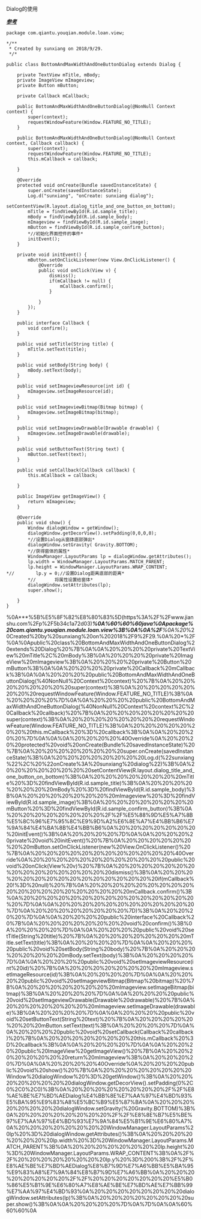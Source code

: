 Dialog的使用

***[参考]()***

	package com.qiantu.youqian.module.loan.view;

	*/**
	 * Created by sunxiang on 2018/9/29.
	 */*

	public class BottomAndMaxWidthAndOneButtonDialog extends Dialog {

	    private TextView mTitle, mBody;
	    private ImageView mImageview;
	    private Button mButton;

	    private Callback mCallback;

	    public BottomAndMaxWidthAndOneButtonDialog(@NonNull Context context) {
	        super(context);
	        requestWindowFeature(Window.FEATURE_NO_TITLE);
	    }

	    public BottomAndMaxWidthAndOneButtonDialog(@NonNull Context context, Callback callback) {
	        super(context);
	        requestWindowFeature(Window.FEATURE_NO_TITLE);
	        this.mCallback = callback;

	    }

	    @Override
	    protected void onCreate(Bundle savedInstanceState) {
	        super.onCreate(savedInstanceState);
	        Log.d("sunxiang", "onCreate: sunxiang dialog");
	        setContentView(R.layout.dialog_title_and_one_button_on_bottom);
	        mTitle = findViewById(R.id.sample_title);
	        mBody = findViewById(R.id.sample_body);
	        mImageview = findViewById(R.id.sample_image);
	        mButton = findViewById(R.id.sample_confirm_button);
	        *//初始化界面控件的事件*
	        initEvent();
	    }

	    private void initEvent() {
	        mButton.setOnClickListener(new View.OnClickListener() {
	            @Override
	            public void onClick(View v) {
	                dismiss();
	                if(mCallback != null) {
	                    mCallback.confirm();
	                }

	            }
	        });
	    }

	    public interface Callback {
	        void confirm();
	    }

	    public void setTitle(String title) {
	        mTitle.setText(title);
	    }

	    public void setBody(String body) {
	        mBody.setText(body);
	    }

	    public void setImageviewResource(int id) {
	        mImageview.setImageResource(id);
	    }

	    public void setImageviewBitmap(Bitmap bitmap) {
	        mImageview.setImageBitmap(bitmap);
	    }

	    public void setImageviewDrawable(Drawable drawable) {
	        mImageview.setImageDrawable(drawable);
	    }

	    public void setButtonText(String text) {
	        mButton.setText(text);
	    }

	    public void setCallback(Callback callback) {
	        this.mCallback = callback;

	    }

	    public ImageView getImageView() {
	        return mImageview;
	    }

	    @Override
	    public void show() {
	        Window dialogWindow = getWindow();
	        dialogWindow.getDecorView().setPadding(0,0,0,0);
	        *//设置Dialog从窗体底部弹出*
	        dialogWindow.setGravity( Gravity.BOTTOM);
	        *//获得窗体的属性*
	        WindowManager.LayoutParams lp = dialogWindow.getAttributes();
	        lp.width = WindowManager.LayoutParams.MATCH_PARENT;
	        lp.height = WindowManager.LayoutParams.WRAP_CONTENT;
	*//        lp.y = 0;//设置Dialog距离底部的距离*
	        *//       将属性设置给窗体*
	        dialogWindow.setAttributes(lp);
	        super.show();

	    }
	}

%0A***%5B%E5%8F%82%E8%80%83%5D(https%3A%2F%2Fwww.jianshu.com%2Fp%2F5b34c1a72d03)***%0A%60%60%60java%0Apackage%20com.qiantu.youqian.module.loan.view%3B%0A%0A%2F**%0A%20*%20Created%20by%20sunxiang%20on%202018%2F9%2F29.%0A%20*%2F%0A%0Apublic%20class%20BottomAndMaxWidthAndOneButtonDialog%20extends%20Dialog%20%7B%0A%0A%20%20%20%20private%20TextView%20mTitle%2C%20mBody%3B%0A%20%20%20%20private%20ImageView%20mImageview%3B%0A%20%20%20%20private%20Button%20mButton%3B%0A%0A%20%20%20%20private%20Callback%20mCallback%3B%0A%0A%20%20%20%20public%20BottomAndMaxWidthAndOneButtonDialog(%40NonNull%20Context%20context)%20%7B%0A%20%20%20%20%20%20%20%20super(context)%3B%0A%20%20%20%20%20%20%20%20requestWindowFeature(Window.FEATURE_NO_TITLE)%3B%0A%20%20%20%20%7D%0A%0A%20%20%20%20public%20BottomAndMaxWidthAndOneButtonDialog(%40NonNull%20Context%20context%2C%20Callback%20callback)%20%7B%0A%20%20%20%20%20%20%20%20super(context)%3B%0A%20%20%20%20%20%20%20%20requestWindowFeature(Window.FEATURE_NO_TITLE)%3B%0A%20%20%20%20%20%20%20%20this.mCallback%20%3D%20callback%3B%0A%0A%20%20%20%20%7D%0A%0A%0A%20%20%20%20%40Override%0A%20%20%20%20protected%20void%20onCreate(Bundle%20savedInstanceState)%20%7B%0A%20%20%20%20%20%20%20%20super.onCreate(savedInstanceState)%3B%0A%20%20%20%20%20%20%20%20Log.d(%22sunxiang%22%2C%20%22onCreate%3A%20sunxiang%20dialog%22)%3B%0A%20%20%20%20%20%20%20%20setContentView(R.layout.dialog_title_and_one_button_on_bottom)%3B%0A%20%20%20%20%20%20%20%20mTitle%20%3D%20findViewById(R.id.sample_title)%3B%0A%20%20%20%20%20%20%20%20mBody%20%3D%20findViewById(R.id.sample_body)%3B%0A%20%20%20%20%20%20%20%20mImageview%20%3D%20findViewById(R.id.sample_image)%3B%0A%20%20%20%20%20%20%20%20mButton%20%3D%20findViewById(R.id.sample_confirm_button)%3B%0A%20%20%20%20%20%20%20%20%2F%2F%E5%88%9D%E5%A7%8B%E5%8C%96%E7%95%8C%E9%9D%A2%E6%8E%A7%E4%BB%B6%E7%9A%84%E4%BA%8B%E4%BB%B6%0A%20%20%20%20%20%20%20%20initEvent()%3B%0A%20%20%20%20%7D%0A%0A%20%20%20%20private%20void%20initEvent()%20%7B%0A%20%20%20%20%20%20%20%20mButton.setOnClickListener(new%20View.OnClickListener()%20%7B%0A%20%20%20%20%20%20%20%20%20%20%20%20%40Override%0A%20%20%20%20%20%20%20%20%20%20%20%20public%20void%20onClick(View%20v)%20%7B%0A%20%20%20%20%20%20%20%20%20%20%20%20%20%20%20%20dismiss()%3B%0A%20%20%20%20%20%20%20%20%20%20%20%20%20%20%20%20if(mCallback%20!%3D%20null)%20%7B%0A%20%20%20%20%20%20%20%20%20%20%20%20%20%20%20%20%20%20%20%20mCallback.confirm()%3B%0A%20%20%20%20%20%20%20%20%20%20%20%20%20%20%20%20%7D%0A%0A%20%20%20%20%20%20%20%20%20%20%20%20%7D%0A%20%20%20%20%20%20%20%20%7D)%3B%0A%20%20%20%20%7D%0A%0A%20%20%20%20public%20interface%20Callback%20%7B%0A%20%20%20%20%20%20%20%20void%20confirm()%3B%0A%20%20%20%20%7D%0A%0A%20%20%20%20public%20void%20setTitle(String%20title)%20%7B%0A%20%20%20%20%20%20%20%20mTitle.setText(title)%3B%0A%20%20%20%20%7D%0A%0A%20%20%20%20public%20void%20setBody(String%20body)%20%7B%0A%20%20%20%20%20%20%20%20mBody.setText(body)%3B%0A%20%20%20%20%7D%0A%0A%20%20%20%20public%20void%20setImageviewResource(int%20id)%20%7B%0A%20%20%20%20%20%20%20%20mImageview.setImageResource(id)%3B%0A%20%20%20%20%7D%0A%0A%20%20%20%20public%20void%20setImageviewBitmap(Bitmap%20bitmap)%20%7B%0A%20%20%20%20%20%20%20%20mImageview.setImageBitmap(bitmap)%3B%0A%20%20%20%20%7D%0A%0A%20%20%20%20public%20void%20setImageviewDrawable(Drawable%20drawable)%20%7B%0A%20%20%20%20%20%20%20%20mImageview.setImageDrawable(drawable)%3B%0A%20%20%20%20%7D%0A%0A%20%20%20%20public%20void%20setButtonText(String%20text)%20%7B%0A%20%20%20%20%20%20%20%20mButton.setText(text)%3B%0A%20%20%20%20%7D%0A%0A%20%20%20%20public%20void%20setCallback(Callback%20callback)%20%7B%0A%20%20%20%20%20%20%20%20this.mCallback%20%3D%20callback%3B%0A%0A%20%20%20%20%7D%0A%0A%20%20%20%20public%20ImageView%20getImageView()%20%7B%0A%20%20%20%20%20%20%20%20return%20mImageview%3B%0A%20%20%20%20%7D%0A%0A%20%20%20%20%40Override%0A%20%20%20%20public%20void%20show()%20%7B%0A%20%20%20%20%20%20%20%20Window%20dialogWindow%20%3D%20getWindow()%3B%0A%20%20%20%20%20%20%20%20dialogWindow.getDecorView().setPadding(0%2C0%2C0%2C0)%3B%0A%20%20%20%20%20%20%20%20%2F%2F%E8%AE%BE%E7%BD%AEDialog%E4%BB%8E%E7%AA%97%E4%BD%93%E5%BA%95%E9%83%A8%E5%BC%B9%E5%87%BA%0A%20%20%20%20%20%20%20%20dialogWindow.setGravity(%20Gravity.BOTTOM)%3B%0A%20%20%20%20%20%20%20%20%2F%2F%E8%8E%B7%E5%BE%97%E7%AA%97%E4%BD%93%E7%9A%84%E5%B1%9E%E6%80%A7%0A%20%20%20%20%20%20%20%20WindowManager.LayoutParams%20lp%20%3D%20dialogWindow.getAttributes()%3B%0A%20%20%20%20%20%20%20%20lp.width%20%3D%20WindowManager.LayoutParams.MATCH_PARENT%3B%0A%20%20%20%20%20%20%20%20lp.height%20%3D%20WindowManager.LayoutParams.WRAP_CONTENT%3B%0A%2F%2F%20%20%20%20%20%20%20%20lp.y%20%3D%200%3B%2F%2F%E8%AE%BE%E7%BD%AEDialog%E8%B7%9D%E7%A6%BB%E5%BA%95%E9%83%A8%E7%9A%84%E8%B7%9D%E7%A6%BB%0A%20%20%20%20%20%20%20%20%2F%2F%20%20%20%20%20%20%20%E5%B0%86%E5%B1%9E%E6%80%A7%E8%AE%BE%E7%BD%AE%E7%BB%99%E7%AA%97%E4%BD%93%0A%20%20%20%20%20%20%20%20dialogWindow.setAttributes(lp)%3B%0A%20%20%20%20%20%20%20%20super.show()%3B%0A%0A%20%20%20%20%7D%0A%7D%0A%0A%60%60%60%0A